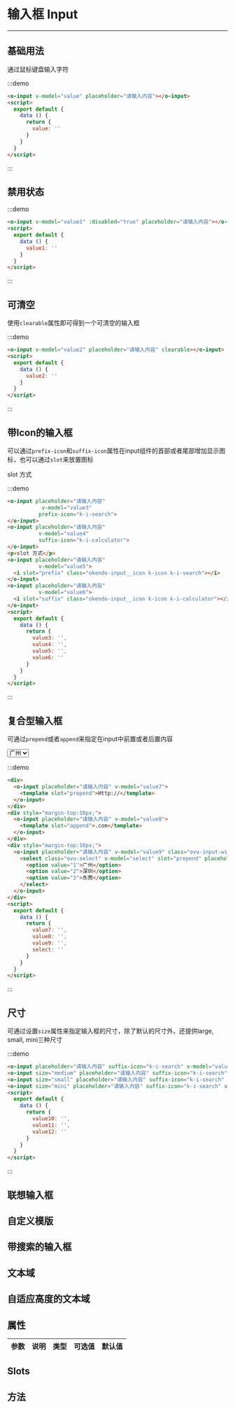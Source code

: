 <script>
  export default {
    data () {
      return {
        select: '',
        value: '',
        value1: '',
        value2: '',
        value3: '',
        value4: '',
        value5: '',
        value6: '',
        value7: '',
        value8: '',
        value9: '',
        value10: '',
        value11: '',
        value12: ''
      }
    }
  }
</script>  
<style lang="less">
  .demo-block {
    .okendo-input {
      width: 180px;
    }

    .okendo-input-group {
      width: 100%;
    }
  }
</style>

# 输入框 Input

---

## 基础用法

通过鼠标键盘输入字符

<div class="demo-block">
  <o-input v-model="value" placeholder="请输入内容"></o-input>
</div>
<script>
  export default {
    data () {
      return {
        value: ''
      }
    }
  }
</script>

:::demo
```html
<o-input v-model="value" placeholder="请输入内容"></o-input>
<script>
  export default {
    data () {
      return {
        value: ''
      }
    }
  }
</script>
```
:::

## 禁用状态

<div class="demo-block">
  <o-input v-model="value1" :disabled="true" placeholder="请输入内容"></o-input>
</div>
<script>
  export default {
    data () {
      value1: ''
    }
  }
</script>

:::demo
```html
<o-input v-model="value1" :disabled="true" placeholder="请输入内容"></o-input>
<script>
  export default {
    data () {
      value1: ''
    }
  }
</script>
```
:::


## 可清空

<div class="demo-block">
  <o-input v-model="value2" placeholder="请输入内容" clearable></o-input>
</div>
<script>
  export default {
    data () {
      value2: ''
    }
  }
</script>

使用`clearable`属性即可得到一个可清空的输入框

:::demo
```html
<o-input v-model="value2" placeholder="请输入内容" clearable></o-input>
<script>
  export default {
    data () {
      value2: ''
    }
  }
</script>
```
:::

## 带Icon的输入框

可以通过`prefix-icon`和`suffix-icon`属性在input组件的首部或者尾部增加显示图标，也可以通过`slot`来放置图标

<div class="demo-block">
  <o-input placeholder="请输入内容" 
           v-model="value3"
           prefix-icon="k-i-search">
  </o-input>
  <o-input placeholder="请输入内容" 
           v-model="value4"
           suffix-icon="k-i-calculator">
  </o-input>
  <p>slot 方式</p>
  <o-input placeholder="请输入内容" 
           v-model="value5">
    <i slot="prefix" class="okendo-input__icon k-icon k-i-search"></i>
  </o-input>
  <o-input placeholder="请输入内容" 
           v-model="value6">
    <i slot="suffix" class="okendo-input__icon k-icon k-i-calculator"></i>
  </o-input>
</div>
<script>
  export default {
    data () {
      return {
        value3: '',
        value4: '',
        value5: '',
        value6: ''
      }
    }
  }
</script>

:::demo
```html
<o-input placeholder="请输入内容" 
           v-model="value3"
          prefix-icon="k-i-search">
</o-input>
<o-input placeholder="请输入内容" 
          v-model="value4"
          suffix-icon="k-i-calculator">
</o-input>
<p>slot 方式</p>
<o-input placeholder="请输入内容" 
          v-model="value5">
  <i slot="prefix" class="okendo-input__icon k-icon k-i-search"></i>
</o-input>
<o-input placeholder="请输入内容" 
          v-model="value6">
  <i slot="suffix" class="okendo-input__icon k-icon k-i-calculator"></i>
</o-input>
<script>
  export default {
    data () {
      return {
        value3: '',
        value4: '',
        value5: '',
        value6: ''
      }
    }
  }
</script>
```
:::

## 复合型输入框

可通过`prepend`或者`append`来指定在input中前置或者后置内容

<div class="demo-block">
  <div>
    <o-input placeholder="请输入内容" v-model="value7">
      <template slot="prepend">Http://</template>  
    </o-input>
  </div>
  <div style="margin-top:10px;">
    <o-input placeholder="请输入内容" v-model="value8">
      <template slot="append">.com</template>
    </o-input>
  </div>
  <div style="margin-top:10px;">
    <o-input placeholder="请输入内容" v-model="value9" class="ovu-input-with-select">
      <select class="ovu-select" v-model="select" slot="prepend" placeholder="请选择">
        <option value="1">广州</option>
        <option value="2">深圳</option>
        <option value="3">东莞</option>
      </select>
    </o-input>
  </div>
</div>
<script>
  export default {
    data () {
      return {
        value7: '',
        value8: '',
        value9: '',
        select: ''
      }
    }
  }
</script>

:::demo
```html
<div>
  <o-input placeholder="请输入内容" v-model="value7">
    <template slot="prepend">Http://</template>  
  </o-input>
</div>
<div style="margin-top:10px;">
  <o-input placeholder="请输入内容" v-model="value8">
    <template slot="append">.com</template>
  </o-input>
</div>
<div style="margin-top:10px;">
  <o-input placeholder="请输入内容" v-model="value9" class="ovu-input-with-select">
    <select class="ovu-select" v-model="select" slot="prepend" placeholder="请选择">
      <option value="1">广州</option>
      <option value="2">深圳</option>
      <option value="3">东莞</option>
    </select>
  </o-input>
</div>
<script>
  export default {
    data () {
      return {
        value7: '',
        value8: '',
        value9: '',
        select: ''
      }
    }
  }
</script>
```
:::


## 尺寸

可通过设置`size`属性来指定输入框的尺寸，除了默认的尺寸外，还提供large, small, mini三种尺寸

<div class="demo-block">
  <o-input placeholder="请输入内容" suffix-icon="k-i-search" v-model="value10"></o-input>
  <o-input size="medium" placeholder="请输入内容" suffix-icon="k-i-search" v-model="value10"></o-input>
  <o-input size="small" placeholder="请输入内容" suffix-icon="k-i-search" v-model="value11"></o-input>
  <o-input size="mini" placeholder="请输入内容" suffix-icon="k-i-search" v-model="value12"></o-input>
</div>
<script>
  export default {
    data () {
      return {
        value10: '',
        value11: '',
        value12: ''
      }
    }
  }
</script>

:::demo
```html
<o-input placeholder="请输入内容" suffix-icon="k-i-search" v-model="value10"></o-input>
<o-input size="medium" placeholder="请输入内容" suffix-icon="k-i-search" v-model="value10"></o-input>
<o-input size="small" placeholder="请输入内容" suffix-icon="k-i-search" v-model="value11"></o-input>
<o-input size="mini" placeholder="请输入内容" suffix-icon="k-i-search" v-model="value12"></o-input>
<script>
  export default {
    data () {
      return {
        value10: '',
        value11: '',
        value12: ''
      }
    }
  }
</script>
```
:::

## 联想输入框

## 自定义模版

## 带搜索的输入框

## 文本域

## 自适应高度的文本域


## 属性

| 参数      | 说明          | 类型      | 可选值                           | 默认值  |
|---------- |-------------- |---------- |--------------------------------  |-------- |



## Slots

## 方法
